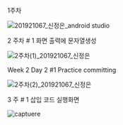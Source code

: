 1주차

![201921067_신정은_android studio](https://user-images.githubusercontent.com/72747781/110568900-1d817400-8197-11eb-9e4c-f4a7b868cbca.png)



2 주차 # 1 화면 출력에 문자열생성

![2주차(1)_201921067_신정은](https://user-images.githubusercontent.com/72747781/110569001-3ab64280-8197-11eb-97b2-d705495de073.png)



Week 2 Day 2 #1 Practice committing

![2주차(2)_201921067_신정은](https://user-images.githubusercontent.com/72747781/110763713-864f1600-8295-11eb-9449-cdfaa9c7ca04.png)


3 주 # 1 삽입 코드 실행화면

![captuere](https://user-images.githubusercontent.com/72747781/111406570-e3275200-8715-11eb-800c-abd3fdc37547.png)
